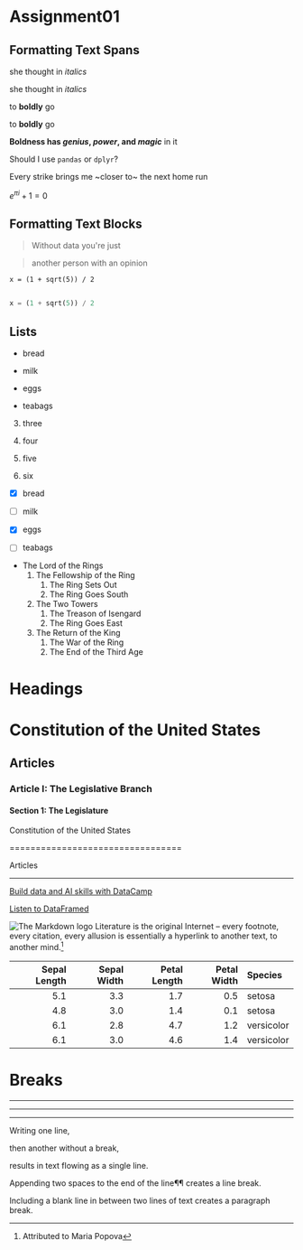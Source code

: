 # Assignment01
## Formatting Text Spans

she thought in *italics*

she thought in _italics_

to **boldly** go

to __boldly__ go

**Boldness has *genius*, _power_, and *magic*** in it

Should I use `pandas` or `dplyr`?

Every strike brings me ~closer to~ the next home run

$e^{\pi i} + 1 = 0$

## Formatting Text Blocks

> Without data you're just

> another person with an opinion

```
x = (1 + sqrt(5)) / 2

```

``` python

x = (1 + sqrt(5)) / 2

```

## Lists
- bread

- milk

- eggs

- teabags


3. three

1. four

1. five

1. six


- [x] bread

- [ ] milk

- [x] eggs

- [ ] teabags

* The Lord of the Rings
  1. The Fellowship of the Ring
     1. The Ring Sets Out
     1. The Ring Goes South
  1. The Two Towers
     1. The Treason of Isengard
     1. The Ring Goes East
  1. The Return of the King
     1. The War of the Ring
     1. The End of the Third Age

# Headings

# Constitution of the United States

## Articles

### Article I: The Legislative Branch

#### Section 1: The Legislature

Constitution of the United States

=================================

Articles

--------

[Build data and AI skills with DataCamp](https://www.datacamp.com)

[Listen to DataFramed][1]

[1]: https://www.datacamp.com/podcast

![The Markdown logo](Markdown-mark.png)
Literature is the original Internet – every footnote, every citation, every allusion is essentially a hyperlink to another text, to another mind.[^1]

[^1]: Attributed to Maria Popova


| Sepal Length| Sepal Width| Petal Length| Petal Width|      Species |
|-----------------:|----------------:|-----------------:|---------------:|:---------------|
|                 5.1|                3.3|                  1.7|              0.5|        setosa |
|                4.8|                3.0|                  1.4|              0.1|        setosa |
|                 6.1|                2.8|                 4.7|               1.2|   versicolor |
|                 6.1|                3.0|                 4.6|               1.4|  versicolor |


# Breaks
---

***

___

Writing one line,

then another without a break,

results in text flowing as a single line.

Appending two spaces to the end of the line¶¶
creates a line break.

Including a blank line in between two lines of text
creates a paragraph break.
